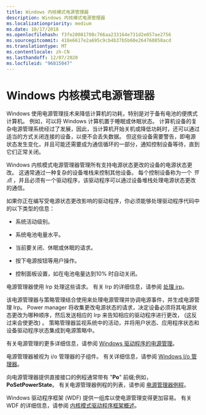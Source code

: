 ```yaml
---
title: Windows 内核模式电源管理器
description: Windows 内核模式电源管理器
ms.localizationpriority: medium
ms.date: 10/17/2018
ms.openlocfilehash: f3fe20081708c766aa233164e731d2e057ae2756
ms.sourcegitcommit: 418e6617e2a695c9cb4b37b5b60e264760858acd
ms.translationtype: MT
ms.contentlocale: zh-CN
ms.lasthandoff: 12/07/2020
ms.locfileid: "96815047"
---
```

# <a name="windows-kernel-mode-power-manager"></a>Windows 内核模式电源管理器


Windows 使用电源管理技术来降低计算机的功耗，特别是对于备有电池的便携式计算机。 例如，可以将 Windows 计算机置于睡眠或休眠状态。 计算机设备的复杂电源管理系统经过了发展，因此，当计算机开始关机或降低功耗时，还可以通过适当的方式关闭连接的设备，以便不会丢失数据。 但这些设备需要警告，即电源状态发生变化，并且可能还需要成为通信循环的一部分，通知控制设备等待，直到它们正常关闭。

Windows 内核模式电源管理器管理所有支持电源状态更改的设备的电源状态更改。 这通常通过一种复杂的设备堆栈来控制其他设备。 每个控制设备称为一个 *节点* ，并且必须有一个驱动程序，该驱动程序可以通过设备堆栈处理电源状态更改的通信。

如果你正在编写受电源状态更改影响的驱动程序，你必须能够处理驱动程序代码中的以下类型的信息：

-   系统活动级别。

-   系统电池电量水平。

-   当前要关闭、休眠或休眠的请求。

-   按下电源按钮等用户操作。

-   控制面板设置，如在电池电量达到10% 时自动关闭。

电源管理器使用 Irp 处理这些请求。 有关 Irp 的详细信息，请参阅 [处理 irp](handling-irps.md)。

该电源管理器与策略管理结合使用来处理电源管理并协调电源事件，并生成电源管理 Irp。 Power manager 将收集更改电源状态的请求，决定设备必须将其电源状态更改为哪种顺序，然后发送相应的 Irp 来告知相应的驱动程序进行更改， (这反过来会使更改) 。 策略管理器监视系统中的活动，并将用户状态、应用程序状态和设备驱动程序状态集成到电源策略中。

有关电源管理的更多详细信息，请参阅 [Windows 驱动程序的电源管理](./introduction-to-power-management.md)。

电源管理器被视为 i/o 管理器的子组件。 有关详细信息，请参阅 [Windows I/o 管理器](windows-kernel-mode-i-o-manager.md)。

向电源管理器提供直接接口的例程通常带有 "**Po**" 前缀;例如， **PoSetPowerState**。 有关电源管理器例程的列表，请参阅 [电源管理器例程](/windows-hardware/drivers/ddi/_kernel/#power-management-routines)。

Windows 驱动程序框架 (WDF) 提供一组库以使电源管理变得更加容易。 有关 WDF 的详细信息，请参阅 [内核模式驱动程序框架概述](../wdf/index.md)。

 

